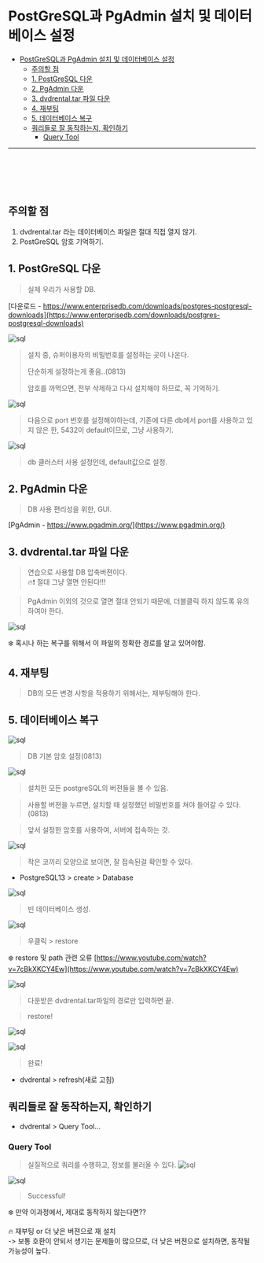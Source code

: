 # PostGreSQL과 PgAdmin 설치 및 데이터베이스 설정

<!-- TOC -->

- [PostGreSQL과 PgAdmin 설치 및 데이터베이스 설정](#postgresql과-pgadmin-설치-및-데이터베이스-설정)
  - [주의할 점](#주의할-점)
  - [1. PostGreSQL 다운](#1-postgresql-다운)
  - [2. PgAdmin 다운](#2-pgadmin-다운)
  - [3. dvdrental.tar 파일 다운](#3-dvdrentaltar-파일-다운)
  - [4. 재부팅](#4-재부팅)
  - [5. 데이터베이스 복구](#5-데이터베이스-복구)
  - [쿼리들로 잘 동작하는지, 확인하기](#쿼리들로-잘-동작하는지-확인하기)
    - [Query Tool](#query-tool)

<!-- /TOC -->



---

<br>
<br>
<br>
<br>


## 주의할 점

1. dvdrental.tar 라는 데이터베이스 파일은 절대 직접 열지 않기.
2. PostGreSQL 암호 기억하기.



## 1. PostGreSQL 다운

> 실제 우리가 사용할 DB.

[다운로드 - https://www.enterprisedb.com/downloads/postgres-postgresql-downloads](https://www.enterprisedb.com/downloads/postgres-postgresql-downloads)

![sql](/Image/sql/1.PNG)
> 설치 중, 슈퍼이용자의 비밀번호를 설정하는 곳이 나온다.
> 
> 단순하게 설정하는게 좋음..(0813)
> 
> 암호를 까먹으면, 전부 삭제하고 다시 설치해야 하므로, 꼭 기억하기.

![sql](/Image/sql/2.PNG)
> 다음으로 port 번호를 설정해야하는데, 기존에 다른 db에서 port를 사용하고 있지 않은 한, 5432이 default이므로, 그냥 사용하기.

![sql](/Image/sql/3.PNG)
> db 클러스터 사용 설정인데, default값으로 설정.




## 2. PgAdmin 다운

> DB 사용 편리성을 위한, GUI.

[PgAdmin - https://www.pgadmin.org/](https://www.pgadmin.org/)


## 3. dvdrental.tar 파일 다운

>  연습으로 사용할 DB 압축버젼이다. <br>
🔥❗ 절대 그냥 열면 안된다!!!

> PgAdmin 이외의 것으로 열면 절대 안되기 때문에, 더블클릭 하지 않도록 유의 하여야 한다.

![sql](/Image/sql/4.PNG)


❄️ 혹시나 하는 복구를 위해서 이 파일의 정확한 경로를 알고 있어야함.

## 4. 재부팅

> DB의 모든 변경 사항을 적용하기 위해서는, 재부팅해야 한다.



## 5. 데이터베이스 복구

![sql](/Image/sql/5.PNG)

> DB 기본 암호 설정(0813)


![sql](/Image/sql/6.PNG)
> 설치한 모든 postgreSQL의 버젼들을 볼 수 있음.

> 사용할 버젼을 누르면, 설치할 때 설정했던 비밀번호를 쳐야 들어갈 수 있다.(0813)

> 앞서 설정한 암호를 사용하여, 서버에 접속하는 것.



![sql](/Image/sql/7.PNG)

> 작은 코끼리 모양으로 보이면, 잘 접속된걸 확인할 수 있다.


* PostgreSQL13  > create > Database

![sql](/Image/sql/8.PNG)
> 빈 데이터베이스 생성.

![sql](/Image/sql/9.PNG)

> 우클릭 > restore

❄️ restore 및 path 관련 오류
[https://www.youtube.com/watch?v=7cBkXKCY4Ew](https://www.youtube.com/watch?v=7cBkXKCY4Ew)

![sql](/Image/sql/10.PNG)
> 다운받은 dvdrental.tar파일의 경로만 입력하면 끝.

> restore!

![sql](/Image/sql/11.PNG)

![sql](/Image/sql/12.PNG)
> 완료!

* dvdrental > refresh(새로 고침)

## 쿼리들로 잘 동작하는지, 확인하기

* dvdrental > Query Tool...

### Query Tool

> 실질적으로 쿼리를 수행하고, 정보를 불러올 수 있다.
![sql](/Image/sql/13.PNG)


![sql](/Image/sql/14.PNG)

> Successful!

❄️ 만약 이과정에서, 제대로 동작하지 않는다면??

🔥 재부팅 or 더 낮은 버젼으로 재 설치<br>
-> 보통 호환이 안되서 생기는 문제들이 많으므로, 더 낮은 버젼으로 설치하면, 동작될 가능성이 높다.





